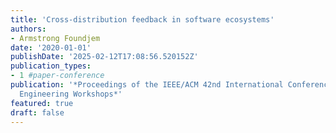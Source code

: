 ```yaml
---
title: 'Cross-distribution feedback in software ecosystems'
authors:
- Armstrong Foundjem
date: '2020-01-01'
publishDate: '2025-02-12T17:08:56.520152Z'
publication_types:
- 1 #paper-conference
publication: '*Proceedings of the IEEE/ACM 42nd International Conference on Software
  Engineering Workshops*'
featured: true
draft: false
---
```

